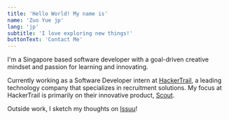 ```yaml
---
title: 'Hello World! My name is'
name: 'Zuo Yue jp'
lang: 'jp'
subtitle: 'I love exploring new things!'
buttonText: 'Contact Me'
---
```

I'm a Singapore based software developer with a goal-driven creative mindset and passion for learning and innovating.

Currently working as a Software Developer intern at [HackerTrail](https://www.hackertrail.com/), a leading technology company that specializes in recruitment solutions. My focus at HackerTrail is primarily on their innovative product, [Scout](https://getscout.ai/?utm_source=HTwebsite&utm_medium=navigation+&utm_campaign=scoutproduct).

Outside work, I sketch my thoughts on [Issuu](https://issuu.com/zuoy17/docs/portfolio)!
